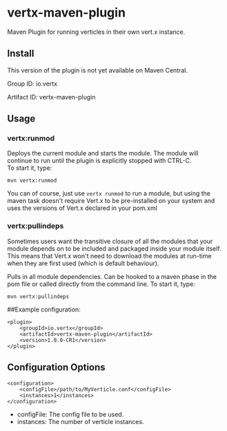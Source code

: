 vertx-maven-plugin
==================

Maven Plugin for running verticles in their own vert.x instance.

Install
-----
This version of the plugin is not yet available on Maven Central.

Group ID: io.vertx

Artifact ID: vertx-maven-plugin


Usage
-----

### vertx:runmod

Deploys the current module and starts the module. The module will continue to run until the plugin is explicitly stopped with CTRL-C.  
To start it, type:

	mvn vertx:runmod

You can of course, just use `vertx runmod` to run a module, but using the maven task doesn't require Vert.x to be pre-installed on
your system and uses the versions of Vert.x declared in your pom.xml


### vertx:pullindeps

Sometimes users want the transitive closure of all the modules that your module depends on to be included and packaged inside your module
itself. This means that Vert.x won't need to download the modules at run-time when they are first used (which is default behaviour).

Pulls in all module dependencies. Can be hooked to a maven phase in the pom file or called directly from the command line.
To start it, type:

	mvn vertx:pullindeps


##Example configuration:

	<plugin>
		<groupId>io.vertx</groupId>
		<artifactId>vertx-maven-plugin</artifactId>
		<version>1.0.0-CR1</version>
	</plugin>  


Configuration Options
---------------------

	<configuration>
		<configFile>/path/to/MyVerticle.conf</configFile>
		<instances>1</instances>
	</configuration>

* configFile: The config file to be used.
* instances: The number of verticle instances.
